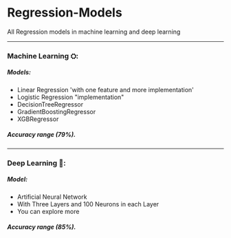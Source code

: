 # Regression-Models
All Regression models in machine learning and deep learning 

---
### Machine Learning ⛭:

##### Models:
- Linear Regression 'with one feature and more implementation'
- Logistic Regression "implementation"
- DecisionTreeRegressor
- GradientBoostingRegressor
- XGBRegressor

##### Accuracy range (79%).

---

### Deep Learning 🐺:

##### Model:
- Artificial Neural Network
- With Three Layers and 100 Neurons in each Layer
- You can explore more
##### Accuracy range (85%).
